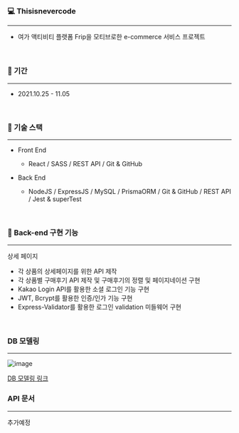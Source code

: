 ### 💻 Thisisnevercode
---
- 여가 액티비티 플랫폼 Frip을 모티브로한 e-commerce 서비스 프로젝트
<br>

### 📆 기간
---
- 2021.10.25 - 11.05
<br>

### 📗 기술 스택
---
- Front End
    - React / SASS / REST API / Git & GitHub

- Back End
    - NodeJS / ExpressJS / MySQL / PrismaORM / Git & GitHub / REST API / Jest & superTest
<br>

### 🌈 Back-end 구현 기능
---

상세 페이지
- 각 상품의 상세페이지를 위한 API 제작
- 각 상품별 구매후기 API 제작 및 구매후기의 정렬 및 페이지네이션 구현
- Kakao Login API를  활용한 소셜 로그인 기능 구현
- JWT, Bcrypt를 활용한 인증/인가 기능 구현
- Express-Validator를 활용한 로그인 validation 미들웨어 구현

<br>

### DB 모델링
---
![image](https://user-images.githubusercontent.com/85930725/147205675-a49b27b8-d210-444b-a9b3-069424103980.png)

[DB 모델링 링크](https://dbdiagram.io/d/61621ca4940c4c4eec8d57e3)


### API 문서
---
추가예정
<br>


